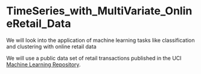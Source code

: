 # TimeSeries_with_MultiVariate_OnlineRetail_Data
We will look into the application of machine learning tasks like classification and clustering with online retail data

We will use a public data set of retail transactions published in the UCI [Machine Learning Repository](https://archive.ics.uci.edu/dataset/352/online+retail).
